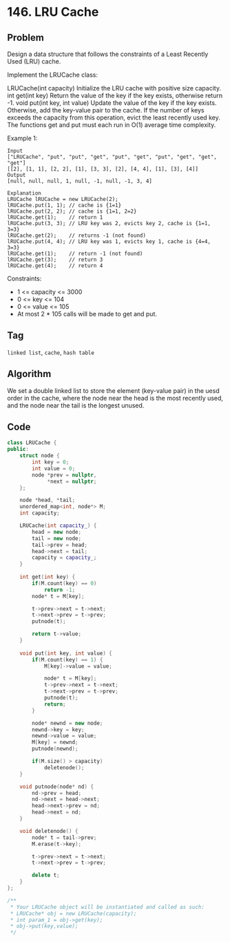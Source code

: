 # 146. LRU Cache
## Problem
Design a data structure that follows the constraints of a Least Recently Used (LRU) cache.

Implement the LRUCache class:

LRUCache(int capacity) Initialize the LRU cache with positive size capacity.
int get(int key) Return the value of the key if the key exists, otherwise return -1.
void put(int key, int value) Update the value of the key if the key exists. Otherwise, add the key-value pair to the cache. If the number of keys exceeds the capacity from this operation, evict the least recently used key.
The functions get and put must each run in O(1) average time complexity.

Example 1:
```
Input
["LRUCache", "put", "put", "get", "put", "get", "put", "get", "get", "get"]
[[2], [1, 1], [2, 2], [1], [3, 3], [2], [4, 4], [1], [3], [4]]
Output
[null, null, null, 1, null, -1, null, -1, 3, 4]

Explanation
LRUCache lRUCache = new LRUCache(2);
lRUCache.put(1, 1); // cache is {1=1}
lRUCache.put(2, 2); // cache is {1=1, 2=2}
lRUCache.get(1);    // return 1
lRUCache.put(3, 3); // LRU key was 2, evicts key 2, cache is {1=1, 3=3}
lRUCache.get(2);    // returns -1 (not found)
lRUCache.put(4, 4); // LRU key was 1, evicts key 1, cache is {4=4, 3=3}
lRUCache.get(1);    // return -1 (not found)
lRUCache.get(3);    // return 3
lRUCache.get(4);    // return 4
```

Constraints:
- 1 <= capacity <= 3000
- 0 <= key <= 104
- 0 <= value <= 105
- At most 2 * 105 calls will be made to get and put.

## Tag
```linked list```, ```cache```, ```hash table```

## Algorithm  
We set a double linked list to store the element (key-value pair) in the uesd order in the cache, where the node near the head is the most recently used, and the node near the tail is the longest unused. 

## Code

```cpp
class LRUCache {
public:
    struct node {
        int key = 0;
        int value = 0;
        node *prev = nullptr, 
             *next = nullptr;
    };

    node *head, *tail;
    unordered_map<int, node*> M;
    int capacity;

    LRUCache(int capacity_) {
        head = new node;
        tail = new node;
        tail->prev = head;
        head->next = tail;
        capacity = capacity_;
    }
    
    int get(int key) {
        if(M.count(key) == 0)
            return -1;
        node* t = M[key];

        t->prev->next = t->next;
        t->next->prev = t->prev;
        putnode(t);

        return t->value;
    }
    
    void put(int key, int value) {
        if(M.count(key) == 1) {
            M[key]->value = value;

            node* t = M[key];
            t->prev->next = t->next;
            t->next->prev = t->prev;
            putnode(t);
            return;
        }

        node* newnd = new node;
        newnd->key = key;
        newnd->value = value;
        M[key] = newnd;
        putnode(newnd);

        if(M.size() > capacity) 
            deletenode();
    }

    void putnode(node* nd) {
        nd->prev = head;
        nd->next = head->next;
        head->next->prev = nd;
        head->next = nd;
    }

    void deletenode() {
        node* t = tail->prev;
        M.erase(t->key);

        t->prev->next = t->next;
        t->next->prev = t->prev;

        delete t;
    }
};

/**
 * Your LRUCache object will be instantiated and called as such:
 * LRUCache* obj = new LRUCache(capacity);
 * int param_1 = obj->get(key);
 * obj->put(key,value);
 */
```